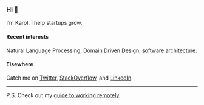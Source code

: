 ### Hi 👋

<!--
**karol-majewski/karol-majewski** is a ✨ _special_ ✨ repository because its `README.md` (this file) appears on your GitHub profile.

Here are some ideas to get you started:

- 🔭 I’m currently working on ...
- 🌱 I’m currently learning ...
- 👯 I’m looking to collaborate on ...
- 🤔 I’m looking for help with ...
- 💬 Ask me about ...
- 📫 How to reach me: ...
- 😄 Pronouns: ...
- ⚡ Fun fact: ...
-->

Iʼm Karol. I help startups grow.

#### Recent interests

Natural Language Processing, Domain Driven Design, software architecture.

#### Elsewhere

Catch me on [Twitter](https://twitter.com/karoljmajewski), [StackOverflow](https://stackoverflow.com/users/10325032/karol-majewski?tab=profile), and [LinkedIn](https://www.linkedin.com/in/karol-majewski/).

***

P.S. Check out my [guide to working remotely](https://medium.com/unsplash/an-introverts-guide-to-working-remotely-68ad78c84575).
